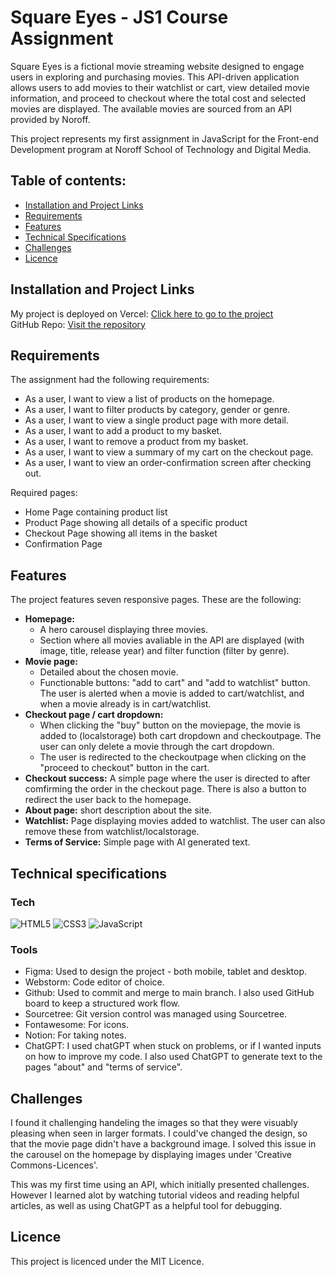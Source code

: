# Square Eyes - JS1 Course Assignment
Square Eyes is a fictional movie streaming website designed to engage users in exploring and purchasing movies. This API-driven application allows users to add movies to their watchlist or cart, view detailed movie information, and proceed to checkout where the total cost and selected movies are displayed. The available movies are sourced from an API provided by Noroff.

This project represents my first assignment in JavaScript for the Front-end Development program at Noroff School of Technology and Digital Media.

## Table of contents:
* [Installation and Project Links](#installation-and-project-links)
* [Requirements](#requirements)
* [Features](#features)
* [Technical Specifications](#technical-specifications)
* [Challenges](#challenges)
* [Licence](#licence)

## Installation and Project Links
My project is deployed on Vercel: [Click here to go to the project](https://js-ca-spring-ingrid-ornum.vercel.app/) <br/>
GitHub Repo: [Visit the repository](https://github.com/IngridOrnum/js-ca-spring-ingrid-ornum)

## Requirements
The assignment had the following requirements:
- As a user, I want to view a list of products on the homepage.
- As a user, I want to filter products by category, gender or genre.
- As a user, I want to view a single product page with more detail.
- As a user, I want to add a product to my basket.
- As a user, I want to remove a product from my basket.
- As a user, I want to view a summary of my cart on the checkout page.
- As a user, I want to view an order-confirmation screen after checking out.

Required pages:
- Home Page containing product list
- Product Page showing all details of a specific product
- Checkout Page showing all items in the basket
- Confirmation Page

## Features
The project features seven responsive pages. These are the following:
- <strong>Homepage:</strong>
  - A hero carousel displaying three movies.
  - Section where all movies avaliable in the API are displayed (with image, title, release year) and filter function (filter by genre).
- <strong>Movie page:</strong>
  - Detailed about the chosen movie.
  - Functionable buttons: "add to cart" and "add to watchlist" button. The user is alerted when a movie is added to cart/watchlist, and when a movie already is in cart/watchlist.
- <strong>Checkout page / cart dropdown:</strong>
  - When clicking the "buy" button on the moviepage, the movie is added to (localstorage) both cart dropdown and checkoutpage. The user can only delete a movie through the cart dropdown.
  - The user is redirected to the checkoutpage when clicking on the "proceed to checkout" button in the cart.
- <strong>Checkout success:</strong> A simple page where the user is directed to after comfirming the order in the checkout page. There is also a button to redirect the user back to the homepage.
- <strong>About page:</strong> short description about the site.
- <strong>Watchlist:</strong> Page displaying movies added to watchlist. The user can also remove these from watchlist/localstorage.
- <strong>Terms of Service:</strong> Simple page with AI generated text.

## Technical specifications

### Tech
![HTML5](https://img.shields.io/badge/html5-%23E34F26.svg?style=for-the-badge&logo=html5&logoColor=white) ![CSS3](https://img.shields.io/badge/css3-%231572B6.svg?style=for-the-badge&logo=css3&logoColor=white) ![JavaScript](https://img.shields.io/badge/javascript-%23323330.svg?style=for-the-badge&logo=javascript&logoColor=%23F7DF1E) 

### Tools
- Figma: Used to design the project - both mobile, tablet and desktop. 
- Webstorm: Code editor of choice.
- Github: Used to commit and merge to main branch. I also used GitHub board to keep a structured work flow.
- Sourcetree: Git version control was managed using Sourcetree.
- Fontawesome: For icons.
- Notion: For taking notes.
- ChatGPT: I used chatGPT when stuck on problems, or if I wanted inputs on how to improve my code. I also used ChatGPT to generate text to the pages "about" and "terms of service".
  
## Challenges
I found it challenging handeling the images so that they were visuably pleasing when seen in larger formats. I could've changed the design, so that the movie page didn't have a background image. I solved this issue in the carousel on the homepage by displaying images under 'Creative Commons-Licences'. 

This was my first time using an API, which initially presented challenges. However I learned alot by watching tutorial videos and reading helpful articles, as well as using ChatGPT as a helpful tool for debugging.

## Licence
This project is licenced under the MIT Licence.
